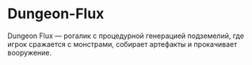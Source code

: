 # Dungeon-Flux
Dungeon Flux — рогалик с процедурной генерацией подземелий, где игрок сражается с монстрами, собирает артефакты и прокачивает вооружение. 
